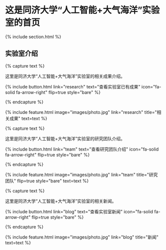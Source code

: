 ---
---

# 这是同济大学“人工智能+大气海洋”实验室的首页



{% include section.html %}

## 实验室介绍

{% capture text %}

这里是同济大学“人工智能+大气海洋”实验室的相关成果介绍。

{%
  include button.html
  link="research"
  text="查看实验室已有成果"
  icon="fa-solid fa-arrow-right"
  flip=true
  style="bare"
%}

{% endcapture %}

{%
  include feature.html
  image="images/photo.jpg"
  link="research"
  title="相关成果"
  text=text
%}

{% capture text %}

这里是同济大学“人工智能+大气海洋”实验室的研究团队介绍。

{%
  include button.html
  link="team"
  text="查看研究团队介绍"
  icon="fa-solid fa-arrow-right"
  flip=true
  style="bare"
%}

{% endcapture %}

{%
  include feature.html
  image="images/photo.jpg"
  link="team"
  title="研究团队"
  flip=true
  style="bare"
  text=text
%}

{% capture text %}

这里是同济大学“人工智能+大气海洋”实验室的相关新闻。

{%
  include button.html
  link="blog"
  text="查看实验室新闻"
  icon="fa-solid fa-arrow-right"
  flip=true
  style="bare"
%}

{% endcapture %}

{%
  include feature.html
  image="images/photo.jpg"
  link="blog"
  title="新闻"
  text=text
%}
